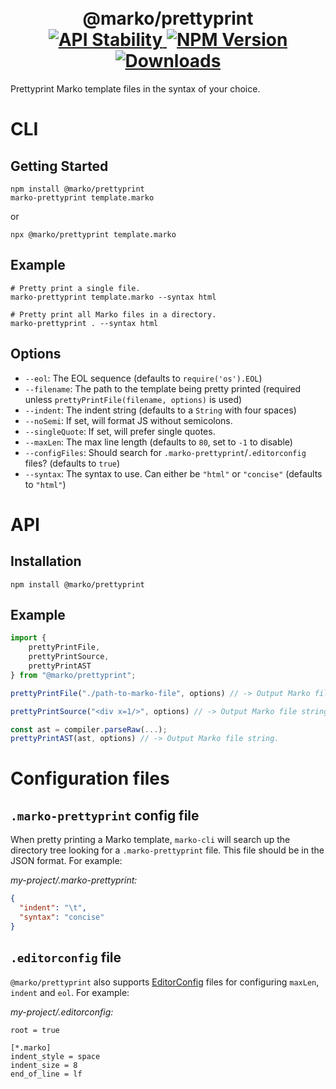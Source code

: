 <h1 align="center">
  <!-- Logo -->
  <br/>
  @marko/prettyprint
	<br/>

  <!-- Stability -->
  <a href="https://nodejs.org/api/documentation.html#documentation_stability_index">
    <img src="https://img.shields.io/badge/stability-stable-green.svg" alt="API Stability"/>
  </a>
  <!-- NPM Version -->
  <a href="https://npmjs.org/package/@marko/prettyprint">
    <img src="https://img.shields.io/npm/v/@marko/prettyprint.svg" alt="NPM Version"/>
  </a>
  <!-- Downloads -->
  <a href="https://npmjs.org/package/@marko/prettyprint">
    <img src="https://img.shields.io/npm/dm/@marko/prettyprint.svg" alt="Downloads"/>
  </a>
</h1>

Prettyprint Marko template files in the syntax of your choice.

# CLI

## Getting Started

```terminal
npm install @marko/prettyprint
marko-prettyprint template.marko
```

or

```terminal
npx @marko/prettyprint template.marko
```

## Example

```terminal
# Pretty print a single file.
marko-prettyprint template.marko --syntax html

# Pretty print all Marko files in a directory.
marko-prettyprint . --syntax html
```

## Options

- `--eol`: The EOL sequence (defaults to `require('os').EOL`)
- `--filename`: The path to the template being pretty printed (required unless `prettyPrintFile(filename, options)` is used)
- `--indent`: The indent string (defaults to a `String` with four spaces)
- `--noSemi`: If set, will format JS without semicolons.
- `--singleQuote`: If set, will prefer single quotes.
- `--maxLen`: The max line length (defaults to `80`, set to `-1` to disable)
- `--configFiles`: Should search for `.marko-prettyprint`/`.editorconfig` files? (defaults to `true`)
- `--syntax`: The syntax to use. Can either be `"html"` or `"concise"` (defaults to `"html"`)

# API

## Installation

```terminal
npm install @marko/prettyprint
```

## Example

```javascript
import {
    prettyPrintFile,
    prettyPrintSource,
    prettyPrintAST
} from "@marko/prettyprint";

prettyPrintFile("./path-to-marko-file", options) // -> Output Marko file string.

prettyPrintSource("<div x=1/>", options) // -> Output Marko file string.

const ast = compiler.parseRaw(...);
prettyPrintAST(ast, options) // -> Output Marko file string.
```

# Configuration files

## `.marko-prettyprint` config file

When pretty printing a Marko template, `marko-cli` will search up the directory tree looking for a `.marko-prettyprint` file. This file should be in the JSON format. For example:

_my-project/.marko-prettyprint:_

```json
{
  "indent": "\t",
  "syntax": "concise"
}
```

## `.editorconfig` file

`@marko/prettyprint` also supports [EditorConfig](https://github.com/editorconfig/editorconfig/wiki/EditorConfig-Properties) files for configuring `maxLen`, `indent` and `eol`. For example:

_my-project/.editorconfig:_

```
root = true

[*.marko]
indent_style = space
indent_size = 8
end_of_line = lf
```
